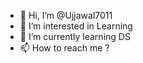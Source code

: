 - 👋 Hi, I’m @Ujjawal7011
- 👀 I’m interested in Learning 
- 🌱 I’m currently learning DS
- 📫 How to reach me ?

<!---
Ujjawal7011/Ujjawal7011 is a ✨ special ✨ repository because its `README.md` (this file) appears on your GitHub profile.
You can click the Preview link to take a look at your changes.
--->
